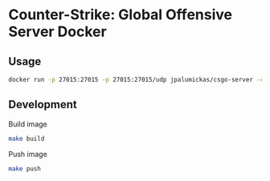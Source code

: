 # Counter-Strike: Global Offensive Server Docker

## Usage

```sh
docker run -p 27015:27015 -p 27015:27015/udp jpalumickas/csgo-server -console -usercon +game_type 0 +game_mode 1 +mapgroup mg_active + map de_dust2 +rcon_password test
```

## Development

Build image

```sh
make build
```

Push image

```sh
make push
```
